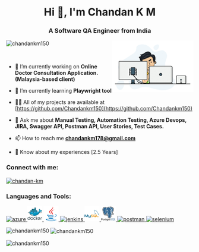 <h1 align="center">Hi 👋, I'm Chandan K M</h1>
<h3 align="center">A Software QA Engineer from India</h3>
<img align="right" alt="coding" width="220" src="https://raw.githubusercontent.com/tarunrajput/tarunrajput/main/profile.gif">
<p align="left"> <img src="https://komarev.com/ghpvc/?username=chandankm150&label=Profile%20views&color=0e75b6&style=flat" alt="chandankm150" /> </p>

<p align="left"> <a href="https://twitter.com/" target="blank"><img src="https://img.shields.io/twitter/follow/?logo=twitter&style=for-the-badge" alt="" /></a> </p>

- 🔭 I’m currently working on **Online Doctor Consultation Application. (Malaysia-based client)**

- 🌱 I’m currently learning **Playwright tool**

- 👨‍💻 All of my projects are available at [https://github.com/Chandankm150](https://github.com/Chandankm150)

- 💬 Ask me about **Manual Testing, Automation Testing, Azure Devops, JIRA, Swagger API, Postman API, User Stories, Test Cases.**

- 📫 How to reach me **chandankm178@gmail.com**

- 📄 Know about my experiences [2.5 Years]

<h3 align="left">Connect with me:</h3>
<p align="left">
<a href="https://linkedin.com/in/chandan-km" target="blank"><img align="center" src="https://raw.githubusercontent.com/rahuldkjain/github-profile-readme-generator/master/src/images/icons/Social/linked-in-alt.svg" alt="chandan-km" height="30" width="40" /></a>
</p>

<h3 align="left">Languages and Tools:</h3>
<p align="left"> <a href="https://azure.microsoft.com/en-in/" target="_blank" rel="noreferrer"> <img src="https://www.vectorlogo.zone/logos/microsoft_azure/microsoft_azure-icon.svg" alt="azure" width="40" height="40"/> </a> <a href="https://www.docker.com/" target="_blank" rel="noreferrer"> <img src="https://raw.githubusercontent.com/devicons/devicon/master/icons/docker/docker-original-wordmark.svg" alt="docker" width="40" height="40"/> </a> <a href="https://www.java.com" target="_blank" rel="noreferrer"> <img src="https://raw.githubusercontent.com/devicons/devicon/master/icons/java/java-original.svg" alt="java" width="40" height="40"/> </a> <a href="https://www.jenkins.io" target="_blank" rel="noreferrer"> <img src="https://www.vectorlogo.zone/logos/jenkins/jenkins-icon.svg" alt="jenkins" width="40" height="40"/> </a> <a href="https://www.mysql.com/" target="_blank" rel="noreferrer"> <img src="https://raw.githubusercontent.com/devicons/devicon/master/icons/mysql/mysql-original-wordmark.svg" alt="mysql" width="40" height="40"/> </a> <a href="https://www.postgresql.org" target="_blank" rel="noreferrer"> <img src="https://raw.githubusercontent.com/devicons/devicon/master/icons/postgresql/postgresql-original-wordmark.svg" alt="postgresql" width="40" height="40"/> </a> <a href="https://postman.com" target="_blank" rel="noreferrer"> <img src="https://www.vectorlogo.zone/logos/getpostman/getpostman-icon.svg" alt="postman" width="40" height="40"/> </a> <a href="https://www.selenium.dev" target="_blank" rel="noreferrer"> <img src="https://raw.githubusercontent.com/detain/svg-logos/780f25886640cef088af994181646db2f6b1a3f8/svg/selenium-logo.svg" alt="selenium" width="40" height="40"/> </a> </p>

<p><img align="left" src="https://github-readme-stats.vercel.app/api/top-langs?username=chandankm150&show_icons=true&locale=en&layout=compact" alt="chandankm150" /></p>

<p>&nbsp;<img align="center" src="https://github-readme-stats.vercel.app/api?username=chandankm150&show_icons=true&locale=en" alt="chandankm150" /></p>

<p><img align="center" src="https://github-readme-streak-stats.herokuapp.com/?user=chandankm150&" alt="chandankm150" /></p>
